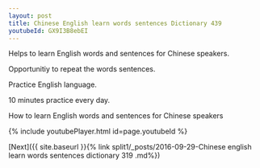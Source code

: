```yaml
---
layout: post
title: Chinese English learn words sentences Dictionary 439 
youtubeId: GX9I3B8ebEI
---
```

 
 
Helps to learn English words and sentences for Chinese speakers.

Opportunitiy to repeat the words sentences. 

Practice English language. 
 
10 minutes practice every day. 
 
How to learn English words and sentences for Chinese speakers 
 
{% include youtubePlayer.html id=page.youtubeId %}
 
 
[Next]({{ site.baseurl }}{% link  split1/_posts/2016-09-29-Chinese english learn words sentences dictionary 319 .md%})
 
